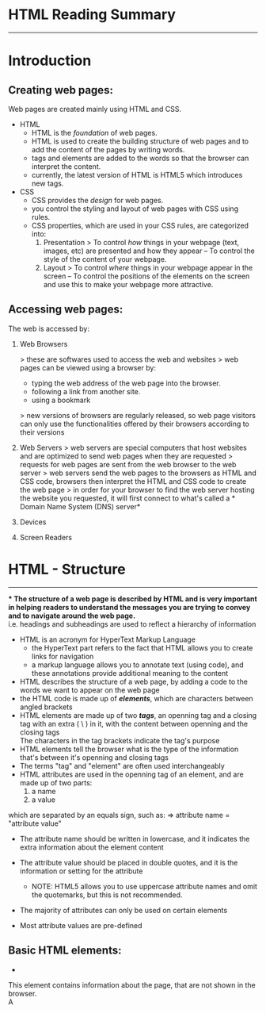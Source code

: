 # HTML Reading Summary
------------------------

# Introduction

## Creating web pages:
Web pages are created mainly using HTML and CSS.

- HTML
    - HTML is the *foundation* of web pages.
    - HTML is used to create the building structure of web pages and to add the content of the pages by writing words.
    - tags and elements are added to the words so that the browser can interpret the content.
    - currently, the latest version of HTML is HTML5 which introduces new tags.
- CSS
    - CSS provides the *design* for web pages.
    - you control the styling and layout of web pages with CSS using rules.
    - CSS properties, which are used in your CSS rules, are categorized into:
        1. Presentation
        \> To control *how* things in your webpage (text, images, etc) are presented and how they appear  – To control the style of the content of your webpage.
        2. Layout
        \> To control *where* things in your webpage appear in the screen – To control the positions of the elements on the screen and use this to make your webpage more attractive.

## Accessing web pages:
The web is accessed by:

1. Web Browsers

    \> these are softwares used to access the web and websites
    \> web pages can be viewed using a browser by:
    - typing the web address of the web page into the browser.
    - following a link from another site.
    - using a bookmark

    \> new versions of browsers are regularly released, so web page visitors can only use the functionalities offered by their browsers according to their versions

2. Web Servers
    \> web servers are special computers that host websites and are optimized to send web pages when they are requested
    \> requests for web pages are sent from the web browser to the web server
    \> web servers send the web pages to the browsers as HTML and CSS code, browsers then interpret the HTML and CSS code to create the web page 
    \> in order for your browser to find the web server hosting the website you requested, it will first connect to what's called a * Domain Name System (DNS) server*
3. Devices

4. Screen Readers  



# HTML - Structure
----------------------
**\* The structure of a web page is described by HTML and is very important in helping readers to understand the messages you are trying to convey and to navigate around the web page.**  
i.e. headings and subheadings are used to reflect a hierarchy of information

- HTML is an acronym for HyperText Markup Language
    - the HyperText part refers to the fact that HTML allows you to create links for navigation
    -  a markup language allows you to annotate text (using code), and these annotations provide additional meaning to the content
- HTML describes the structure of a web page, by adding a code to the words we want to appear on the web page
- the HTML code is made up of **_elements_**, which are characters between  angled brackets
- HTML elements are made up of two **_tags_**, an openning tag and a closing tag with an extra ( \ ) in it, with the content between openning and the closing tags  
The characters in the tag brackets indicate the tag's purpose
- HTML elements tell the browser what is the type of the information that's between it's openning and closing tags
- The terms "tag" and "element" are often used interchangeably
- HTML attributes are used in the openning tag of an element, and are made up of two parts:
    1. a name
    2. a value

which are separated by an equals sign, such as:
=> attribute name = "attribute value"

- The attribute name  should be written in lowercase, and it indicates the extra information about the element content
- The attribute value should be placed in double quotes, and it  is the information or setting for the attribute

    - NOTE: 
HTML5 allows you to use uppercase attribute names and omit the quotemarks, but this is not recommended.
- The majority of attributes can only be used on certain elements
-  Most attribute values are pre-defined 

## Basic HTML elements:

- <head>
This element contains information about the page, that are not shown in the browser.  
A <title> element is usually inside the <head> element. 

- <body>  
Everything inside this element is shown inside the main browser window, so all the content is included inside this element

- <title>
This element contains the title that shows up in the browser title bar

# HTML - Extra Markup
---------------------------
## HTML versions:  
**Each new version of HTML has new elements and attributes added and older code removed**

1. HTML 4 — released 1997

2. XHTML 1.0 — released 2000

3. HTML5 — released 2000
    - do not need to close all tags
    - new elements and attributes are introduced

- Because there have been several versions of HTML, each web page should begin with a DOCTYPE declaration to tell a browser which version of HTML the page is using and to help it render the page correctly
    - this declaration  should be the first thing in a document. There must be nothing before it, not even a space.

## Comments in HTML:
**Use comments to make your code easier to read, and to indicate where sections of the page start or end, and to pass on notes to help anyone who is looking at the code understand it**  

**Another use of comments is to comment around blocks of code to stop that code from being displayed in the browser**

- for a single-line comment:  
add text/code inside this tag  `<!-- -->`

- for a multi-line comment:  
add text/code between a  ` \* ` and a ` *\ ` 

## ID Attribute: 
**An id attribute is used to uniquely identify an element from other elements on the page, and it can be carried every HTML element**

- id attributes are used in the openning tag of an element, as:  
` id = "value" `
- the value of the id attribute should start with a letter or an underscore 
- since an id attribute is unique to an element, no two elements on the same page should have the same value for their id attributes 
-  giving an element a unique identity allows you to style it (using CSS) differently than any other instance of the same element on the page
- using JavaScript, id attributes can be used to allow the script to work with that particular element
- The id attribute is known as a global attribute because it can be used on any element

## Class Attributes:
**Rather than uniquely identifying one element within a document, class attributes identify several elements as being different from the other elements on the page**

- the class attribute on any element can share the same value 

## Block Elements:
**Block elements always start on a new line in the browser window**

- examples of block elements are :
        <h1>, <p>, <ul>, and <li>

## Inline Elements:
**Inline elements always continue on the same line as their neighbouring elements**

- examples of inline elements are:
         <a>, <b>, <em>, and <img>

## Grouping text and Elements in a Block:
**A set of elements can be grouped together in one block-level box using the <div> element**

- you can use an id or class attribute on the <div> element so you can create CSS style rules to indicate how much space the <div> element should occupy on the screen and change the appearance of all the elements contained within it
- you can use a <div> element for each section of your page to make your code more organized and easier to follow

## Grouping text and Elements Inline:
**A set of elements can be grouped together inline  using the <span> element**
- <span> element is used to
    - contain a section of text to differentiate it from its surrounding text
    - contain a number of inline elements
- classes and id's can be used with <span> elements to explain their purpose and to apply CSS styles to them

## Iframes:
**An iframe, which is an abbreviation of inline frame, is a little window that has been cut into your page, in which you can see another page** 

- the content of the iframe can be any HTML page (located anywhere on the web) 
- attributes that can be used with an <iframe> element:
     - ` src` 
        specifies the URL of the page to show in the frame
    - ` height `
        specifies the height of the iframe in pixels
    - `width `
     specifies the width of the iframe in pixels
 

# HTML5 Layout

**New elements werer created in HTML5 to be used to help describe the structure of the page**
HTML5 new elements include:

1. <header>
1. <nav>
1. <article>
1. <aside>
1. <footer>

- <header> and <footer> elements can be used both for the main header and footer that appears on every page, or as a header and footer for an individual <article> or <section> within the page

- The <nav> element is used to contain the major navigational blocks on the site such as the primary site navigation, and it can also be used  for the links that appear at the bottom of every page 

- The <article> element acts as a container for any section of the page, and several <article> can be nested inside each other

- The purpode of the <aside> element depends on its position;
    - inside an <article> element: 
      it should contain information that is related to the article but not essential to its overall meaning
    - outside an <article> element:
       it acts as a container for content that is related to the entire page

- The <section> element groups related content together

- You can group together a set of one or more <h1> through <h6> elements so that they are treated as one single heading, using <hgroup> element

- To contain any content that is referenced from the main flow of an article, you can use the <figure> element

# Proccess and Design

## Tips for building and designing a website:

* When building a website, it's very important to consider the target audience
and design the website according to the information you have about them.

* Organize the information you want to present into sections or pages.

* Use a "site map" to help design your website.
site maps are diagrams of the pages that will be used to structure the site.

* Another useful technique is "card sorting", which is used to
help you decide what information should go on each page.

## Wireframes:
* A wireframe is a simple sketch of the key information that needs to go on each page of a site

* Wireframe involves sketching or shading areas where each element of the page will go 

* By creating a wireframe you can ensure that all of the information that needs to be on a page is included.


* The wireframes make design easier because you know what information needs to appear on which page

## Design to communicate:
* Organizing and prioritizing information on a page helps users understand its importance and what order to read it in

* Content design includes:
    - A masthead or logo 
    - Links to navigate the site
    - Links to related content
    - Login or membership options
    - Copyright information
 
* Grouping together related content into blocks or chunks makes the page look simpler, by presenting certain types of information in a similar visual style 

-----------------------------------

# JS Reading Summary
------------------------

# Introduction
---------------
## Javascript is used to make web pages more interactive by providing the following features:
1. Access Content
  - you can select any element, attribute or text from an HTML page

2. Modify Content
  - you can add or remove elements, attributes and text
  
3. Program Rules
  - you can give the browser accsess or let it change the content by giving it a set of specified steps
  
4. React to events
  - you can let the browser run a specific script after an event has occured, i.e., a button press or a link click
--------
**JS is powerful because it gives the ability to change an HTML page content while it's stil loading in the browser** 
and this is done by relying on the ability to: 
*Accsess
*Modify
*Program 
*React 
### Examples of using this ability in browsers are:
1. Slideshows
2. Forms
3. Reload part of the page
4. Filtering data
-----
# The ABC of Programming
---------------------------

## A: Scripts
**A script is a series of instructions that a computer can follow to achieve a goal**
- a computer follow these instructions step-by-step
- a browser uses different part of the script depending on how the user interacts with the webpage
- a script run different sectoions of the code depending on the situation

**To write a script:**
1. state your goal
2. list the tasks you need to complete the task
3. Design the script
4. Code each step
--------
# Expressions
---------------
**An expressions result in a single value** 
## Types of expressions:
1. Expressions that assign a value to a variable; using the assignment (=)
2. expressions that tow or more values to return a single value; using *operators*
## Arithmetic Operators:
are operators which you can use with numbers.

--------|---|----------------------------------
addition| + |adds one value to another
---------|---| ---------------------------------
subtraction| - |subtracts one value from another
-----------|---|---------------------------------
division| / |divides two values 
--------|---|------------------------------------
multiplication| * |multiplies two values
--------------|---|------------------------------
increment| ++ |adds one to the current number 
---------|---|-----------------------------------
decrement| -- |subtracts one from the current value
---------|---|-------------------------------------
modulus| % |divids two values and returns the reminder
-------|---|-----------------------------------------


## The String Operator:
the string operator is (+) and it's used to add two strings and join them

------
# Functions
---------------
**Functions are used to perform a specific task withuot repeating yourself (the DRY principle) by grouping a series of statements together**
- some functions need *parameters* which are values used to achieve the task
- the answer or response provided by the function is called a *return value*
- a function must be given a *function name*, when you want the function to perform the task you *call* it using the function name

## Declaring a Function:
functions are declared as follows:
**function-keyword function-name(parameters) {**
    **statement;**
   **}**
## Calling a Function:
functions are called as follows:
**function-name(parameters);**

